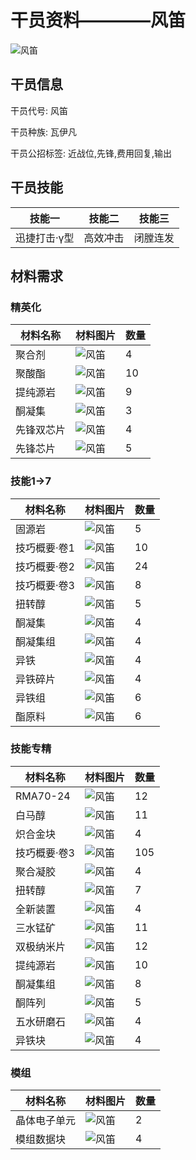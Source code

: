 # 干员资料————风笛

![风笛](./oprImages/风笛.png)

## 干员信息

干员代号: 风笛

干员种族: 瓦伊凡

干员公招标签: 近战位,先锋,费用回复,输出

## 干员技能

| 技能一       | 技能二   | 技能三 |
| ------------ | -------- | ------ |
| 迅捷打击·γ型 | 高效冲击 | 闭膛连发 |

## 材料需求

### 精英化

| 材料名称      | 材料图片 | 数量  |
|---------|---------|-----|
| 聚合剂 | ![风笛](./matIcons/聚合剂.png)  |   4  |
| 聚酸酯 | ![风笛](./matIcons/聚酸酯.png)  |   10  |
| 提纯源岩 | ![风笛](./matIcons/提纯源岩.png)  |   9  |
| 酮凝集 | ![风笛](./matIcons/酮凝集.png)  |   3  |
| 先锋双芯片 | ![风笛](./matIcons/先锋双芯片.png)  |   4  |
| 先锋芯片 | ![风笛](./matIcons/先锋芯片.png)  |   5  |

### 技能1→7

| 材料名称      | 材料图片 | 数量  |
|---------|---------|-----|
| 固源岩 | ![风笛](./matIcons/固源岩.png)  |   5  |
| 技巧概要·卷1 | ![风笛](./matIcons/技巧概要·卷1.png)  |   10  |
| 技巧概要·卷2 | ![风笛](./matIcons/技巧概要·卷2.png)  |   24  |
| 技巧概要·卷3 | ![风笛](./matIcons/技巧概要·卷3.png)  |   8  |
| 扭转醇 | ![风笛](./matIcons/扭转醇.png)  |   5  |
| 酮凝集 | ![风笛](./matIcons/酮凝集.png)  |   4  |
| 酮凝集组 | ![风笛](./matIcons/酮凝集组.png)  |   4  |
| 异铁 | ![风笛](./matIcons/异铁.png)  |   4  |
| 异铁碎片 | ![风笛](./matIcons/异铁碎片.png)  |   4  |
| 异铁组 | ![风笛](./matIcons/异铁组.png)  |   6  |
| 酯原料 | ![风笛](./matIcons/酯原料.png)  |   6  |

### 技能专精

| 材料名称      | 材料图片 | 数量  |
|---------|---------|-----|
| RMA70-24 | ![风笛](./matIcons/RMA70-24.png)  |   12  |
| 白马醇 | ![风笛](./matIcons/白马醇.png)  |   11  |
| 炽合金块 | ![风笛](./matIcons/炽合金块.png)  |   4  |
| 技巧概要·卷3 | ![风笛](./matIcons/技巧概要·卷3.png)  |   105  |
| 聚合凝胶 | ![风笛](./matIcons/聚合凝胶.png)  |   4  |
| 扭转醇 | ![风笛](./matIcons/扭转醇.png)  |   7  |
| 全新装置 | ![风笛](./matIcons/全新装置.png)  |   4  |
| 三水锰矿 | ![风笛](./matIcons/三水锰矿.png)  |   11  |
| 双极纳米片 | ![风笛](./matIcons/双极纳米片.png)  |   12  |
| 提纯源岩 | ![风笛](./matIcons/提纯源岩.png)  |   10  |
| 酮凝集组 | ![风笛](./matIcons/酮凝集组.png)  |   8  |
| 酮阵列 | ![风笛](./matIcons/酮阵列.png)  |   5  |
| 五水研磨石 | ![风笛](./matIcons/五水研磨石.png)  |   4  |
| 异铁块 | ![风笛](./matIcons/异铁块.png)  |   4  |

### 模组

| 材料名称      | 材料图片 | 数量  |
|---------|---------|-----|
| 晶体电子单元 | ![风笛](./matIcons/晶体电子单元.png)  |   2  |
| 模组数据块 | ![风笛](./暂无材料图片)  |   4  |
